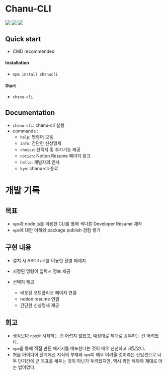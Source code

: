 # Chanu-CLI
![](https://img.shields.io/badge/version-2.0.0-orange.svg) ![](https://img.shields.io/badge/created__at-19.01.18-red.svg) ![](https://img.shields.io/badge/updated__at-19.01.22-red.svg)

## Quick start
- CMD recommended

#### Installation
- `npm install chanucli`

#### Start
- `chanu-cli`

## Documentation
- `chanu-cli`: chanu-cli 실행 
- commands :
    - `help`: 명령어 모음 
    - `info`: 간단한 신상명세 
    - `choice`: 선택지 및 추가기능 제공 
    - `notion`: Notion Resume 페이지 링크
    - `hello`: 개발자의 인사 
    - `bye`: chanu-cli 종료

# 개발 기록 
## 목표
- `npm`과 node.js를 이용한 CLI를 통해 색다른 Developer Resume 제작
- `npm`에 대한 이해와 package publish 경험 쌓기


## 구현 내용
- 설치 시 ASCII art를 이용한 환영 메세지
- 지정된 명령어 입력시 정보 제공

- 선택지 제공 
  - 배포된 포트폴리오 페이지 연결
  - notion resume 연결 
  - 간단한 신상명세 제공

## 회고
- 생각보다 `npm`을 시작하는 건 어렵지 않았고, 예상대로 제대로 공부하는 건 어려웠다. 
- `npm`을 통해 직접 만든 패키지를 배포한다는 것이 매우 신선하고 재밌었다.
- 처음 아이디어 단계에선 지식의 부재와 `npm`이 매우 어려울 것이라는 선입견으로 너무 단기간에 큰 목표를 세우는 것이 아닌가 두려웠지만, 역시 뭐든 해봐야 제대로 아는 법이었다.  

